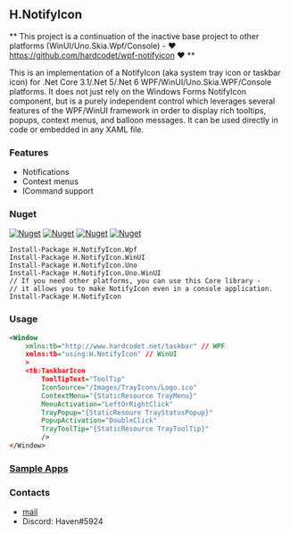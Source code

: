 ## H.NotifyIcon

** This project is a continuation of the inactive base project to 
other platforms (WinUI/Uno.Skia.Wpf/Console) - ❤️ https://github.com/hardcodet/wpf-notifyicon ❤️ **

This is an implementation of a NotifyIcon (aka system tray icon or taskbar icon)
for .Net Core 3.1/.Net 5/.Net 6 WPF/WinUI/Uno.Skia.WPF/Console platforms.
It does not just rely on the Windows Forms NotifyIcon component, 
but is a purely independent control which leverages several features of the WPF/WinUI framework 
in order to display rich tooltips, popups, context menus, and balloon messages. 
It can be used directly in code or embedded in any XAML file.

### Features

- Notifications
- Context menus
- ICommand support

### Nuget

[![Nuget](https://img.shields.io/nuget/dt/H.NotifyIcon.Wpf.svg?style=flat-square&label=H.NotifyIcon.Wpf)](https://www.nuget.org/packages/H.NotifyIcon.Wpf/)
[![Nuget](https://img.shields.io/nuget/dt/H.NotifyIcon.WinUI.svg?style=flat-square&label=H.NotifyIcon.WinUI)](https://www.nuget.org/packages/H.NotifyIcon.WinUI/)
[![Nuget](https://img.shields.io/nuget/dt/H.NotifyIcon.Uno.svg?style=flat-square&label=H.NotifyIcon.Uno)](https://www.nuget.org/packages/H.NotifyIcon.Uno/)
[![Nuget](https://img.shields.io/nuget/dt/H.NotifyIcon.Uno.WinUI.svg?style=flat-square&label=H.NotifyIcon.Uno.WinUI)](https://www.nuget.org/packages/H.NotifyIcon.Uno.WinUI/)

```
Install-Package H.NotifyIcon.Wpf
Install-Package H.NotifyIcon.WinUI
Install-Package H.NotifyIcon.Uno
Install-Package H.NotifyIcon.Uno.WinUI
// If you need other platforms, you can use this Core library - 
// it allows you to make NotifyIcon even in a console application.
Install-Package H.NotifyIcon
```

### Usage

```xml
<Window
    xmlns:tb="http://www.hardcodet.net/taskbar" // WPF
    xmlns:tb="using:H.NotifyIcon" // WinUI
    >
    <tb:TaskbarIcon
        ToolTipText="ToolTip"
        IconSource="/Images/TrayIcons/Logo.ico"
        ContextMenu="{StaticResource TrayMenu}"
        MenuActivation="LeftOrRightClick"
        TrayPopup="{StaticResoure TrayStatusPopup}"
        PopupActivation="DoubleClick"
        TrayToolTip="{StaticResource TrayToolTip}"
        />
</Window>
```

### [Sample Apps](https://github.com/HavenDV/H.NotifyIcon/tree/master/src/apps)

### Contacts
* [mail](mailto:havendv@gmail.com)
* Discord: Haven#5924